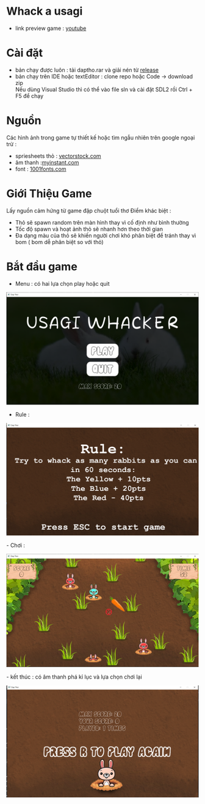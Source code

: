 # Whack a usagi
- link preview game : [youtube]()
# Cài đặt
- bản chạy được luôn : tải daptho.rar và giải nén từ [release](https://github.com/NTDat05/daptho/releases/tag/release)
- bản chạy trên IDE hoặc textEditor : clone repo hoặc Code -> download zip </br> Nếu dùng Visual Studio thì có thể vào file sln và cài đặt SDL2 rồi Ctrl + F5 để chạy


# Nguồn 
Các hình ảnh trong game tự thiết kế hoặc tìm ngẫu nhiên trên google ngoại trừ :
- spriesheets thỏ : [vectorstock.com](https://www.vectorstock.com/)
- âm thanh :[myinstant.com]( https://www.myinstants.com/)
- font : [1001fonts.com](https://www.1001fonts.com/)
# Giới Thiệu Game
 Lấy nguồn cảm hứng từ game đập chuột tuổi thơ
 Điểm khác biệt :
 - Thỏ sẽ spawn random trên màn hình thay vì cố định như bình thường
 - Tốc độ spawn và hoạt ảnh thỏ sẽ nhanh hơn theo thời gian
 - Đa dạng màu của thỏ sẽ khiến người chơi khó phân biệt để tránh thay vì bom ( bom dễ phân biệt so với thỏ)
# Bắt đầu game
- Menu : có hai lựa chọn play hoặc quit
<div style="text-align: center;">

![menu](preview/menu.png)

</div>

- Rule : 
<div style="text-align: center;">

![rule](preview/rule.png)

</div>
- Chơi : 
<div style="text-align: center;">

![play](preview/play.png)

</div>
- kết thúc : có âm thanh phá kỉ lục và lựa chọn chơi lại
<div style="text-align: center;">

![gameover](preview/gameOver.png)

</div>
